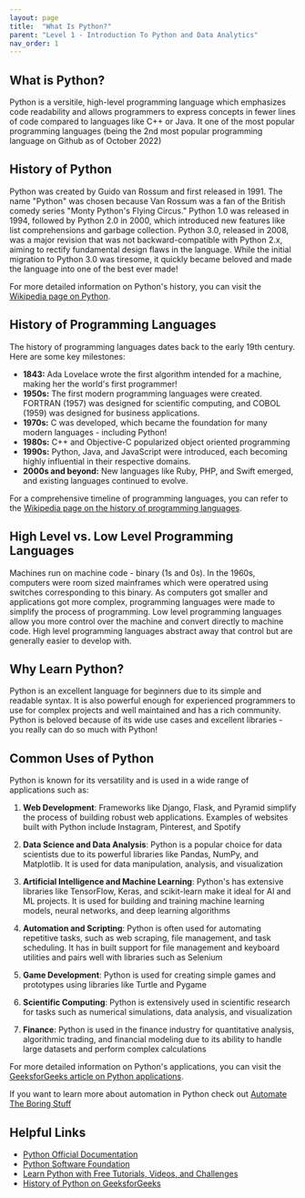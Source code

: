 ```yaml
---
layout: page
title:  "What Is Python?"
parent: "Level 1 - Introduction To Python and Data Analytics"
nav_order: 1
---
```


## What is Python?

Python is a versitile, high-level programming language which emphasizes code readability and allows programmers to express concepts in fewer lines of code compared to languages like C++ or Java. It one of the most popular programming languages (being the 2nd most popular programming language on Github as of October 2022)

## History of Python

Python was created by Guido van Rossum and first released in 1991. The name "Python" was chosen because Van Rossum was a fan of the British comedy series "Monty Python's Flying Circus." Python 1.0 was released in 1994, followed by Python 2.0 in 2000, which introduced new features like list comprehensions and garbage collection. Python 3.0, released in 2008, was a major revision that was not backward-compatible with Python 2.x, aiming to rectify fundamental design flaws in the language. While the initial migration to Python 3.0 was tiresome, it quickly became beloved and made the language into one of the best ever made!

For more detailed information on Python's history, you can visit the [Wikipedia page on Python](https://en.wikipedia.org/wiki/Python_(programming_language)).

## History of Programming Languages

The history of programming languages dates back to the early 19th century. Here are some key milestones:

- **1843:** Ada Lovelace wrote the first algorithm intended for a machine, making her the world's first programmer!
- **1950s:** The first modern programming languages were created. FORTRAN (1957) was designed for scientific computing, and COBOL (1959) was designed for business applications.
- **1970s:** C was developed, which became the foundation for many modern languages - including Python!
- **1980s:** C++ and Objective-C popularized object oriented programming
- **1990s:** Python, Java, and JavaScript were introduced, each becoming highly influential in their respective domains.
- **2000s and beyond:** New languages like Ruby, PHP, and Swift emerged, and existing languages continued to evolve.

For a comprehensive timeline of programming languages, you can refer to the [Wikipedia page on the history of programming languages](https://en.wikipedia.org/wiki/History_of_programming_languages).

## High Level vs. Low Level Programming Languages

Machines run on machine code - binary (1s and 0s). In the 1960s, computers were room sized mainframes which were operatred using switches corresponding to this binary. As computers got smaller and applications got more complex, programming languages were made to simplify the process of programming. Low level programming languages allow you more control over the machine and convert directly to machine code. High level programming languages abstract away that control but are generally easier to develop with.

## Why Learn Python?

Python is an excellent language for beginners due to its simple and readable syntax. It is also powerful enough for experienced programmers to use for complex projects and well maintained and has a rich community. Python is beloved because of its wide use cases and excellent libraries - you really can do so much with Python!

## Common Uses of Python

Python is known for its versatility and is used in a wide range of applications such as:

1. **Web Development**: Frameworks like Django, Flask, and Pyramid simplify the process of building robust web applications. Examples of websites built with Python include Instagram, Pinterest, and Spotify

2. **Data Science and Data Analysis**: Python is a popular choice for data scientists due to its powerful libraries like Pandas, NumPy, and Matplotlib. It is used for data manipulation, analysis, and visualization

3. **Artificial Intelligence and Machine Learning**: Python's has extensive libraries like TensorFlow, Keras, and scikit-learn make it ideal for AI and ML projects. It is used for building and training machine learning models, neural networks, and deep learning algorithms

4. **Automation and Scripting**: Python is often used for automating repetitive tasks, such as web scraping, file management, and task scheduling. It has in built support for file management and keyboard utilities and pairs well with libraries such as Selenium

5. **Game Development**: Python is used for creating simple games and prototypes using libraries like Turtle and Pygame

6. **Scientific Computing**: Python is extensively used in scientific research for tasks such as numerical simulations, data analysis, and visualization

7. **Finance**: Python is used in the finance industry for quantitative analysis, algorithmic trading, and financial modeling due to its ability to handle large datasets and perform complex calculations

For more detailed information on Python's applications, you can visit the [GeeksforGeeks article on Python applications](https://www.geeksforgeeks.org/what-is-python/).

If you want to learn more about automation in Python check out [Automate The Boring Stuff](https://automatetheboringstuff.com/#toc)


## Helpful Links

- [Python Official Documentation](https://docs.python.org/3/)
- [Python Software Foundation](https://www.python.org/psf/)
- [Learn Python with Free Tutorials, Videos, and Challenges](https://www.freecodecamp.org/news/python-tutorials-challenges-and-other-resources/)
- [History of Python on GeeksforGeeks](https://www.geeksforgeeks.org/history-of-python/)
